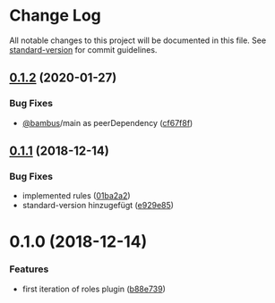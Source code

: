 # Change Log

All notable changes to this project will be documented in this file. See [standard-version](https://github.com/conventional-changelog/standard-version) for commit guidelines.

<a name="0.1.2"></a>
## [0.1.2](https://github.com/piceaTech/bambus-roles/compare/v0.1.1...v0.1.2) (2020-01-27)


### Bug Fixes

* [@bambus](https://github.com/bambus)/main as peerDependency ([cf67f8f](https://github.com/piceaTech/bambus-roles/commit/cf67f8f))



<a name="0.1.1"></a>
## [0.1.1](https://github.com/piceaTech/bambus-roles/compare/v0.1.0...v0.1.1) (2018-12-14)


### Bug Fixes

* implemented rules ([01ba2a2](https://github.com/piceaTech/bambus-roles/commit/01ba2a2))
* standard-version hinzugefügt ([e929e85](https://github.com/piceaTech/bambus-roles/commit/e929e85))



<a name="0.1.0"></a>
# 0.1.0 (2018-12-14)


### Features

* first iteration of roles plugin ([b88e739](https://github.com/piceaTech/bambus-roles/commit/b88e739))

